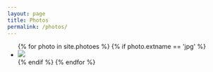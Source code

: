 ```yaml
---
layout: page
title: Photos
permalink: /photos/
---
```


<ul class="photo-gallery">
{% for photo in site.photoes %}
     {% if photo.extname == 'jpg' %}
         <li><img src="{{ site.baseurl }}/_photos/winter-2016/{{ file.url }}" /></li>
     {% endif %}
{% endfor %}
</ul>
